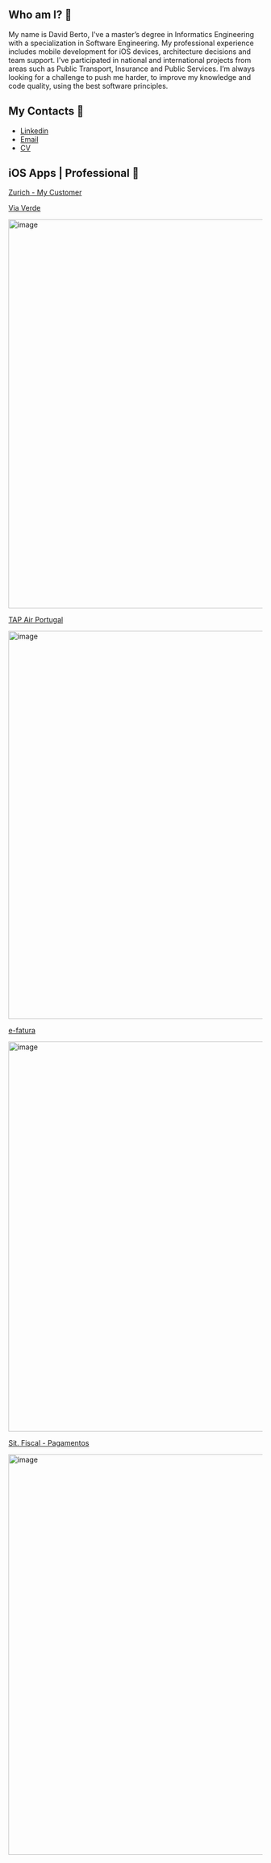 ## Who am I? 🤔

My name is David Berto, I've a master’s degree in Informatics Engineering with a specialization in Software Engineering. My professional experience includes mobile development for iOS devices, architecture decisions and team support. I've participated in national and international projects from areas such as Public Transport, Insurance and Public Services. I’m always looking for a challenge to push me harder, to improve my knowledge and code quality, using the best software principles.

## My Contacts 💼
- [Linkedin](https://www.linkedin.com/in/david-berto/)
- [Email](mailto:david.berto@hotmail.com)
- [CV](https://github.com/DBerto/DBerto/files/7793559/David.CV-pages-deleted.pdf)



## iOS Apps | Professional 
[Zurich - My Customer](https://www.apple.com/business/success-stories/insurance/zurich/)

[Via Verde](https://apps.apple.com/pt/app/via-verde/id674583357)

<img width="771" alt="image" src="https://user-images.githubusercontent.com/16022981/147762004-1b1fb4da-f0a2-4546-9883-905fed5ae9eb.png">

[TAP Air Portugal](https://apps.apple.com/pt/app/tap-air-portugal/id440497198)

<img width="769" alt="image" src="https://user-images.githubusercontent.com/16022981/147761959-1a0477e1-027d-42f1-8de0-5a94dea87380.png">

[e-fatura ](https://apps.apple.com/pt/app/e-fatura/id887477687)

<img width="773" alt="image" src="https://user-images.githubusercontent.com/16022981/147761926-e27fac1c-f771-48e3-9002-45808ff66574.png">

[Sit. Fiscal - Pagamentos](https://apps.apple.com/pt/app/sit-fiscal-pagamentos/id1100808111)

<img width="794" alt="image" src="https://user-images.githubusercontent.com/16022981/147759497-253b6552-8b0e-494e-9fde-afa120537201.png">
